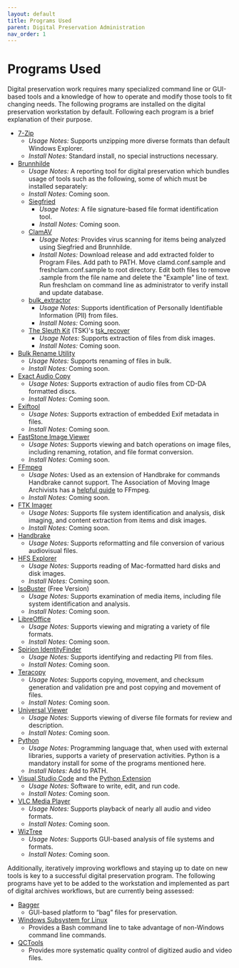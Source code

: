 ```yaml
---
layout: default
title: Programs Used
parent: Digital Preservation Administration
nav_order: 1
---
```


# Programs Used

Digital preservation work requires many specialized command line or GUI-based tools and a knowledge of how to operate and modify those tools to fit changing needs. The following programs are installed on the digital preservation workstation by default. Following each program is a brief explanation of their purpose.  

- [7-Zip](https://www.7-zip.org/) 
    - _Usage Notes:_ Supports unzipping more diverse formats than default Windows Explorer.
    - _Install Notes:_ Standard install, no special instructions necessary.   
- [Brunnhilde](https://github.com/tw4l/brunnhilde)
    - _Usage Notes:_ A reporting tool for digital preservation which bundles usage of tools such as the following, some of which must be installed separately:   
    - _Install Notes:_ Coming soon.
    - [Siegfried](https://www.itforarchivists.com/siegfried/)   
        - _Usage Notes:_ A file signature-based file format identification tool. 
        - _Install Notes:_ Coming soon.
    - [ClamAV](https://www.clamav.net/)   
        - _Usage Notes:_ Provides virus scanning for items being analyzed using Siegfried and Brunnhilde.
        - _Install Notes:_ Download release and add extracted folder to Program Files. Add path to PATH. Move clamd.conf.sample and freshclam.conf.sample to root directory. Edit both files to remove .sample from the file name and delete the "Example" line of text. Run freshclam on command line as administrator to verify install and update database.
    - [bulk_extractor](https://github.com/simsong/bulk_extractor)   
        - _Usage Notes:_ Supports identification of Personally Identifiable Information (PII) from files. 
        - _Install Notes:_ Coming soon. 
    - [The Sleuth Kit](https://www.sleuthkit.org/) (TSK)'s [tsk_recover](http://www.sleuthkit.org/sleuthkit/man/tsk_recover.html) 
        - _Usage Notes:_ Supports extraction of files from disk images.  
        - _Install Notes:_ Coming soon.
- [Bulk Rename Utility](https://www.bulkrenameutility.co.uk/)  
    - _Usage Notes:_ Supports renaming of files in bulk.
    - _Install Notes:_ Coming soon.
- [Exact Audio Copy](https://www.exactaudiocopy.de/)   
    - _Usage Notes:_ Supports extraction of audio files from CD-DA formatted discs.
    - _Install Notes:_ Coming soon.
- [Exiftool](https://exiftool.org/)      
    - _Usage Notes:_ Supports extraction of embedded Exif metadata in files.  
    - _Install Notes:_ Coming soon.
- [FastStone Image Viewer](https://www.faststone.org/) 
    - _Usage Notes:_ Supports viewing and batch operations on image files, including renaming, rotation, and file format conversion.  
    - _Install Notes:_ Coming soon.
- [FFmpeg](https://ffmpeg.org/)  
    - _Usage Notes:_ Used as an extension of Handbrake for commands Handbrake cannot support. The Association of Moving Image Archivists has a [helpful guide](https://amiaopensource.github.io/ffmprovisr/) to FFmpeg.
    - _Install Notes:_ Coming soon.  
- [FTK Imager](https://www.exterro.com/ftk-imager#:~:text=FTK%C2%AE%20Imager%20is%20a,(FTK%C2%AE)%20is%20warranted.)
    - _Usage Notes:_ Supports file system identification and analysis, disk imaging, and content extraction from items and disk images.  
    - _Install Notes:_ Coming soon.
- [Handbrake](https://handbrake.fr/) 
    - _Usage Notes:_ Supports reformatting and file conversion of various audiovisual files.  
- [HFS Explorer](https://www.catacombae.org/hfsexplorer/) 
    - _Usage Notes:_ Supports reading of Mac-formatted hard disks and disk images.
    - _Install Notes:_ Coming soon. 
- [IsoBuster](https://www.isobuster.com/) (Free Version) 
    - _Usage Notes:_ Supports examination of media items, including file system identification and analysis.  
    - _Install Notes:_ Coming soon.
- [LibreOffice](https://www.libreoffice.org/)
    - _Usage Notes:_ Supports viewing and migrating a variety of file formats.
    - _Install Notes:_ Coming soon.
- [Spirion IdentityFinder](https://www.spirion.com/) 
    - _Usage Notes:_ Supports identifying and redacting PII from files.
    - _Install Notes:_ Coming soon.  
- [Teracopy](https://www.codesector.com/teracopy)   
    - _Usage Notes:_ Supports copying, movement, and checksum generation and validation pre and post copying and movement of files. 
    - _Install Notes:_ Coming soon.
- [Universal Viewer](https://uvviewsoft.com/uviewer/download.htm) 
    - _Usage Notes:_ Supports viewing of diverse file formats for review and description.
    - _Install Notes:_ Coming soon.
- [Python](https://www.python.org/)
    - _Usage Notes:_ Programming language that, when used with external libraries, supports a variety of preservation activities. Python is a mandatory install for some of the programs mentioned here.
    - _Install Notes:_ Add to PATH.
- [Visual Studio Code](https://code.visualstudio.com/) and the [Python Extension](https://marketplace.visualstudio.com/items?itemName=ms-python.python)
    - _Usage Notes:_ Software to write, edit, and run code.
    - _Install Notes:_ Coming soon. 
- [VLC Media Player](https://www.videolan.org/)
    - _Usage Notes:_ Supports playback of nearly all audio and video formats.
    - _Install Notes:_ Coming soon. 
- [WizTree](https://diskanalyzer.com/) 
    - _Usage Notes:_ Supports GUI-based analysis of file systems and formats. 
    - _Install Notes:_ Coming soon.

Additionally, iteratively improving workflows and staying up to date on new tools is key to a successful digital preservation program. The following programs have yet to be added to the workstation and implemented as part of digital archives workflows, but are currently being assessed:  

- [Bagger](https://github.com/LibraryOfCongress/bagger) 
    - GUI-based platform to “bag” files for preservation. 
- [Windows Subsystem for Linux](https://ubuntu.com/wsl) 
    - Provides a Bash command line to take advantage of non-Windows command line commands.  
- [QCTools](https://mediaarea.net/QCTools)   
    - Provides more systematic quality control of digitized audio and video files.  

